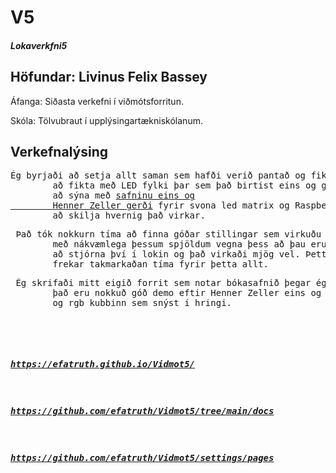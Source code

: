 # V5
##### Lokaverkfni5
<h2>Höfundar: Livinus Felix Bassey</h2>
<p>Áfanga: Siðasta verkefni í viðmótsforritun.</p>
<p>Skóla: Tölvubraut í upplýsingartækniskólanum.</p>
<h2>Verkefnalýsing</h2>
      <p><pre>Ég byrjaði að setja allt saman sem hafði verið pantað og fikta við,það vekur áhuga minn
        að fikta með LED fylki þar sem það birtist eins og gaman 
        að sýna með <a href="https://github.com/hzeller/rpi-rgb-led-matrix">safninu eins og
        Henner Zeller gerði</a> fyrir svona led matrix og Raspberry pi. Jafnvel þó ég hafi verið að reyna
        að skilja hvernig það virkar.</pre><pre> Það tók nokkurn tíma að finna góðar stillingar sem virkuðu vel
        með nákvæmlega þessum spjöldum vegna þess að þau eru mjög ólík en með rgb box kynningu tókst mér
        að stjórna því í lokin og það virkaði mjög vel. Þetta verkefni hefði gengið mjög vel. Langt en ég hafði
        frekar takmarkaðan tíma fyrir þetta allt.</pre><pre> Ég skrifaði mitt eigið forrit sem notar bókasafnið þegar ég byrjaði að fikta.
        það eru nokkuð góð demo eftir Henner Zeller eins og eitthvað dæmi um texta sem fer yfir á alls kyns vegu
        og rgb kubbinn sem snýst í hringi.
      </p>

##### https://efatruth.github.io/Vidmot5/
##### https://github.com/efatruth/Vidmot5/tree/main/docs
##### https://github.com/efatruth/Vidmot5/settings/pages

